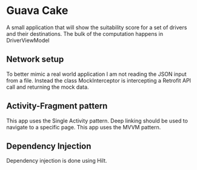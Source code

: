 # Guava Cake
A small application that will show the suitability score for a set of drivers and their destinations. 
The bulk of the computation happens in DriverViewModel

## Network setup
To better mimic a real world application I am not reading the JSON input from a file.
Instead the class MockInterceptor is intercepting a Retrofit API call and returning the mock data. 

## Activity-Fragment pattern

This app uses the Single Activity pattern.
Deep linking should be used to navigate to a specific page.
This app uses the MVVM pattern. 

## Dependency Injection
Dependency injection is done using Hilt. 


